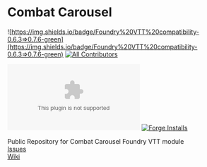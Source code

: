 # Combat Carousel
![https://img.shields.io/badge/Foundry%20VTT%20compatibility-0.6.3=>0.7.6-green](https://img.shields.io/badge/Foundry%20VTT%20compatibility-0.6.3=>0.7.6-green)<!-- ALL-CONTRIBUTORS-BADGE:START - Do not remove or modify this section -->
[![All Contributors](https://img.shields.io/badge/all_contributors-23-orange.svg?style=flat-square)](#contributors-)
<!-- ALL-CONTRIBUTORS-BADGE:END -->

![GitHub downloads (latest)](https://img.shields.io/github/downloads-pre/death-save/combat-carousel-public/latest/combat-carousel.zip)
[![Forge Installs](https://img.shields.io/badge/dynamic/json?label=Forge%20Install%20Base&query=package.installs&suffix=%&url=https://forge-vtt.com/api/bazaar/package/combat-carousel&colorB=brightgreen)](https://forge-vtt.com/)

Public Repository for Combat Carousel Foundry VTT module    
[Issues](https://github.com/death-save/combat-carousel-public/issues)    
[Wiki](https://github.com/death-save/combat-carousel-public/wiki)

